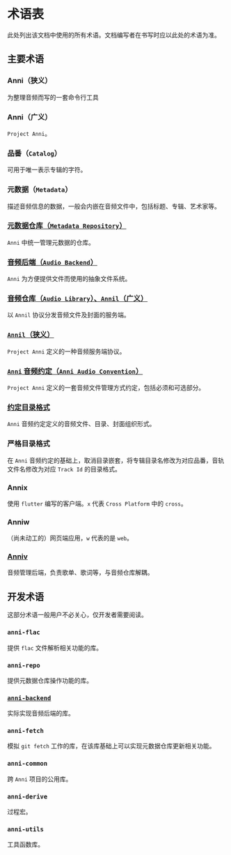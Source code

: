 # 术语表

此处列出该文档中使用的所有术语。文档编写者在书写时应以此处的术语为准。

## 主要术语

### Anni（狭义）

为整理音频而写的一套命令行工具

### Anni（广义）

`Project Anni`。

### 品番（`Catalog`）

可用于唯一表示专辑的字符。

### 元数据（`Metadata`）

描述音频信息的数据，一般会内嵌在音频文件中，包括标题、专辑、艺术家等。

### [元数据仓库（`Metadata Repository`）](../02.metadata-repository/00.readme.md)

`Anni` 中统一管理元数据的仓库。

### [音频后端（`Audio Backend`）](../04.audio-backend/00.readme.md)

`Anni` 为方便提供文件而使用的抽象文件系统。

### [音频仓库（`Audio Library`）、`Annil`（广义）](../05.audio-library/02.implements.md)

以 `Annil` 协议分发音频文件及封面的服务端。

### [`Annil`（狭义）](../05.audio-library/01.anni-audio-library-draft.md)

`Project Anni` 定义的一种音频服务端协议。

### [`Anni` 音频约定（`Anni Audio Convention`）](../01.audio-convention/00.readme.md)

`Project Anni` 定义的一套音频文件管理方式约定，包括必须和可选部分。

### [约定目录格式](../01.audio-convention/08.directory.md)

`Anni` 音频约定定义的音频文件、目录、封面组织形式。

### 严格目录格式

在 `Anni` 音频约定的基础上，取消目录嵌套，将专辑目录名修改为对应品番，音轨文件名修改为对应 `Track Id` 的目录格式。

### Annix

使用 `flutter` 编写的客户端。`x` 代表 `Cross Platform` 中的 `cross`。

### Anniw

（尚未动工的）网页端应用，`w` 代表的是 `web`。

### [Anniv](../06.anniv/00.readme.md)

音频管理后端，负责歌单、歌词等，与音频仓库解耦。

## 开发术语

这部分术语一般用户不必关心，仅开发者需要阅读。

### `anni-flac`

提供 `flac` 文件解析相关功能的库。

### `anni-repo`

提供元数据仓库操作功能的库。

### [`anni-backend`](../04.audio-backend/01.trait.md)

实际实现音频后端的库。

### `anni-fetch`

模拟 `git fetch` 工作的库，在该库基础上可以实现元数据仓库更新相关功能。

### `anni-common`

跨 `Anni` 项目的公用库。

### `anni-derive`

过程宏。

### `anni-utils`

工具函数库。
